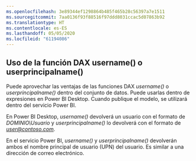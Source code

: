 ```yaml
---
ms.openlocfilehash: 3e89344ef1298864b485f465b28c56397a7e1511
ms.sourcegitcommit: 7aa0136f93f88516f97ddd8031ccac5d07863b92
ms.translationtype: HT
ms.contentlocale: es-ES
ms.lasthandoff: 05/05/2020
ms.locfileid: "61194086"
---
```

## <a name="using-the-username-or-userprincipalname-dax-function"></a>Uso de la función DAX username() o userprincipalname()
Puede aprovechar las ventajas de las funciones DAX *username()* o *userprincipalname()* dentro del conjunto de datos. Puede usarlas dentro de expresiones en Power BI Desktop. Cuando publique el modelo, se utilizará dentro del servicio Power BI.

En Power BI Desktop, *username()* devolverá un usuario con el formato de *DOMINIO\Usuario* y *userprincipalname()* lo devolverá con el formato de <em>user@contoso.com</em>.

En el servicio Power BI, *username()* y *userprincipalname()* devolverán ambos el nombre principal de usuario (UPN) del usuario. Es similar a una dirección de correo electrónico.

